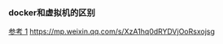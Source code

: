 ### docker和虚拟机的区别
[参考 1](https://www.zhihu.com/question/48174633)
https://mp.weixin.qq.com/s/XzA1hq0dRYDVjOoRsxojsg